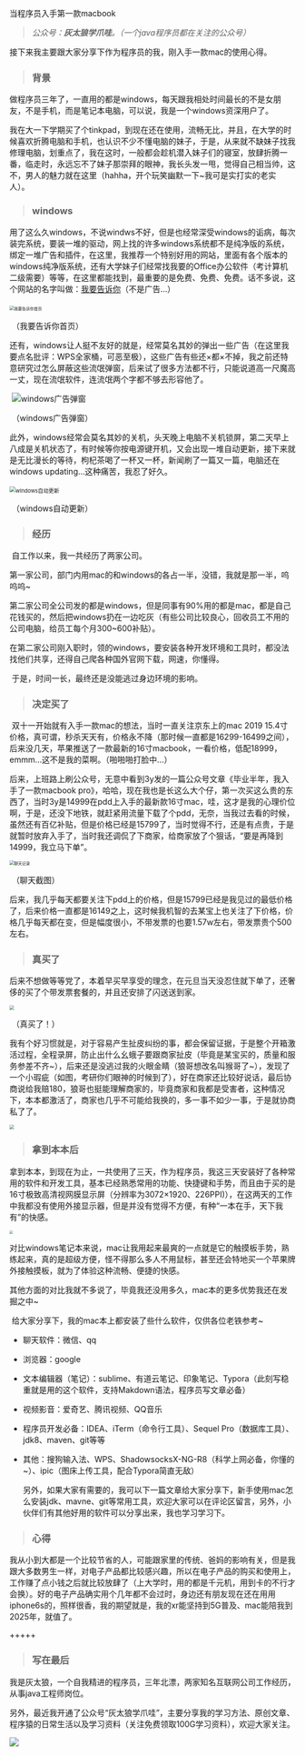 当程序员入手第一款macbook

>*公众号：**灰太狼学爪哇**。（一个java程序员都在关注的公众号）*

​		接下来我主要跟大家分享下作为程序员的我，刚入手一款mac的使用心得。

>### 背景

​		做程序员三年了，一直用的都是windows，每天跟我相处时间最长的不是女朋友，不是手机，而是笔记本电脑，可以说，我是一个windows资深用户了。

我在大一下学期买了个tinkpad，到现在还在使用，流畅无比，并且，在大学的时候喜欢折腾电脑和手机，也认识不少不懂电脑的妹子，于是，从来就不缺妹子找我修理电脑，划重点了，我在这时，一般都会趁机潜入妹子们的寝室，放肆折腾一番，临走时，永远忘不了妹子那崇拜的眼神，我长头发一甩，觉得自己相当帅，这不，男人的魅力就在这里（hahha，开个玩笑幽默一下~我可是实打实的老实人）。

> ### windows

​		用了这么久windows，不说windws不好，但是也经常深受windows的诟病，每次装完系统，要装一堆的驱动，网上找的许多windows系统都不是纯净版的系统，绑定一堆广告和插件，在这里，我推荐一个特别好用的网站，里面有各个版本的windows纯净版系统，还有大学妹子们经常找我要的Office办公软件（考计算机二级需要）等等，在这里都能找到，最重要的是免费、免费、免费。话不多说，这个网站的名字叫做：[我要告诉你](https://msdn.itellyou.cn/)（不是广告...）

​		<img src="https://tva1.sinaimg.cn/large/00831rSTgy1gcmg3jwhvfj31ba0u047b.jpg" alt="我要告诉你首页" style="zoom: 50%;" />

​																			（我要告诉你首页）

​		还有，windows让人挺不友好的就是，经常莫名其妙的弹出一些广告（在这里我要点名批评：WPS全家桶，可恶至极），这些广告有些还×都×不掉，我之前还特意研究过怎么屏蔽这些流氓弹窗，后来试了很多方法都不行，只能说道高一尺魔高一丈，现在流氓软件，连流氓两个字都不够去形容他了。

​		![windows广告弹窗](https://tva1.sinaimg.cn/large/006tNbRwly1gakr98vn40j30k009pwga.jpg)

​																			（windows广告弹窗）

​		此外，windows经常会莫名其妙的关机，头天晚上电脑不关机锁屏，第二天早上八成是关机状态了，有时候等你按电源键开机，又会出现一堆自动更新，接下来就是无比漫长的等待，枸杞茶喝了一杯又一杯，新闻刷了一篇又一篇，电脑还在windows updating...这种痛苦，我忍了好久。

​		<img src="https://tva1.sinaimg.cn/large/006tNbRwly1gakrbjq38mj312w0j8wjk.jpg" alt="windows自动更新" style="zoom: 67%;" />

​																			（windows自动更新）

> ### 经历

​		自工作以来，我一共经历了两家公司。

​		第一家公司，部门内用mac的和windows的各占一半，没错，我就是那一半，呜呜呜~

​		第二家公司全公司发的都是windows，但是同事有90%用的都是mac，都是自己花钱买的，然后把windows扔在一边吃灰（有些公司比较良心，回收员工不用的公司电脑，给员工每个月300~600补贴）。

​		在第二家公司刚入职时，领的windows，要安装各种开发环境和工具时，都没法找他们共享，还得自己爬各种国外官网下载，网速，你懂得。

​		于是，时间一长，最终还是没能逃过身边环境的影响。

> ### 决定买了

​		双十一开始就有入手一款mac的想法，当时一直关注京东上的mac 2019 15.4寸价格，真可谓，秒杀天天有，价格永不降（那时候一直都是16299-16499之间），后来没几天，苹果推送了一款最新的16寸macbook，一看价格，低配18999，emmm...这不是我的菜啊。（啪啪啪打脸中...）

​		后来，上班路上刷公众号，无意中看到3y发的一篇公众号文章《毕业半年，我入手了一款macbook pro》，哈哈，现在我也是长这么大个仔，第一次买这么贵的东西了，当时3y是14999在pdd上入手的最新款16寸mac，哇，这才是我的心理价位啊，于是，还没下地铁，就赶紧用流量下载了个pdd，无奈，当我过去看的时候，虽然还有百亿补贴，但是价格已经是15799了，当时觉得不行，还是有点贵，于是就暂时放弃入手了，当时我还调侃了下商家，给商家放了个狠话，“要是再降到14999，我立马下单”。

<img src="https://tva1.sinaimg.cn/large/006tNbRwly1gakreflfozj30n00x5n03.jpg" alt="聊天记录" style="zoom: 50%;" />

​																					（聊天截图）

​		后来，我几乎每天都要关注下pdd上的价格，但是15799已经是我见过的最低价格了，后来价格一直都是16149之上，这时候我机智的去某宝上也关注了下价格，价格几乎每天都在变，但是幅度很小，不带发票的也要1.57w左右，带发票贵个500左右。

> ### 真买了

​		后来不想做等等党了，本着早买早享受的理念，在元旦当天没忍住就下单了，还奢侈的买了个带发票套餐的，并且还安排了闪送送到家。

<img src="https://tva1.sinaimg.cn/large/006tNbRwly1gakri4nvzcj30n00sigo5.jpg" style="zoom:50%;" />

​																					（真买了！）



​		我有个好习惯就是，对于容易产生扯皮纠纷的事，都会保留证据，于是整个开箱激活过程，全程录屏，防止出什么幺蛾子要跟商家扯皮（毕竟是某宝买的，质量和服务参差不齐~），后来还是没逃过我的火眼金睛（狼哥想改名叫猴哥了~），发现了一个小瑕疵（如图，考研你们眼神的时候到了），好在商家还比较好说话，最后协商说给我赔180，狼哥也挺能理解商家的，毕竟商家和我都是受害者，这种情况下，本本都激活了，商家也几乎不可能给我换的，多一事不如少一事，于是就协商私了了。

<img src="https://tva1.sinaimg.cn/large/006tNbRwly1gakrxwoxqjj30lc0sgadd.jpg" style="zoom:50%;" />



> ### 拿到本本后

​		拿到本本，到现在为止，一共使用了三天，作为程序员，我这三天安装好了各种常用的软件和开发工具，基本已经熟悉常用的功能、快捷键和手势，而且由于买的是16寸极致高清视网膜显示屏（分辨率为3072×1920、226PPI)），在这两天的工作中我都没有使用外接显示器，但是并没有觉得不方便，有种“一本在手，天下我有”的快感。

<img src="https://tva1.sinaimg.cn/large/006tNbRwly1gakrmbfpaej30u0140x6s.jpg" style="zoom:40%;" />

​		对比windows笔记本来说，mac让我用起来最爽的一点就是它的触摸板手势，熟练起来，真的是超级方便，怪不得那么多人不用鼠标，甚至还会特地买一个苹果牌外接触摸板，就为了体验这种流畅、便捷的快感。

​		其他方面的对比我就不多说了，毕竟我还没用多久，mac本的更多优势我还在发掘之中~

​		给大家分享下，我的mac本上都安装了些什么软件，仅供各位老铁参考~

- 聊天软件：微信、qq

- 浏览器：google

- 文本编辑器（笔记）：sublime、有道云笔记、印象笔记、Typora（此刻写稳重就是用的这个软件，支持Makdown语法，程序员写文章必备）

- 视频影音：爱奇艺、腾讯视频、QQ音乐

- 程序员开发必备：IDEA、iTerm（命令行工具）、Sequel Pro（数据库工具）、jdk8、maven、git等等

- 其他：搜狗输入法、WPS、ShadowsocksX-NG-R8（科学上网必备，你懂的~）、ipic（图床上传工具，配合Typora简直无敌）

  另外，如果大家有需要的，我可以下一篇文章给大家分享下，新手使用mac怎么安装jdk、mavne、git等常用工具，欢迎大家可以在评论区留言，另外，小伙伴们有其他好用的软件可以分享出来，我也学习学习下。

> ### 心得

​		我从小到大都是一个比较节省的人，可能跟家里的传统、爸妈的影响有关，但是我跟大多数男生一样，对电子产品都比较感兴趣，所以在电子产品的购买和使用上，工作赚了点小钱之后就比较放肆了（上大学时，用的都是千元机，用到卡的不行才会换）。好的电子产品确实用个几年都不会过时，身边还有朋友现在还在用用iphone6s的，照样很香，我的期望就是，我的xr能坚持到5G普及、mac能陪我到2025年，就值了。

+++++

> ### 写在最后

我是灰太狼，一个自我精进的程序员，三年北漂，两家知名互联网公司工作经历，从事java工程师岗位。

另外，最近我开通了公众号“灰太狼学爪哇”，主要分享我的学习方法、原创文章、程序猿的日常生活以及学习资料（关注免费领取100G学习资料），欢迎大家关注。

![](https://tva1.sinaimg.cn/large/00831rSTgy1gcmgifa2yhj30b00b0tbf.jpg)

​		




